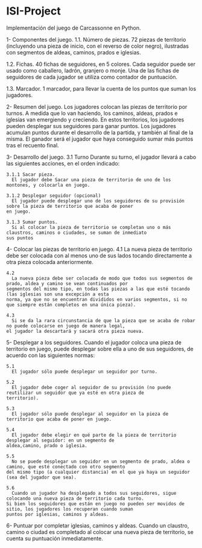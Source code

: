 # ISI-Project
Implementación del juego de Carcassonne en Python.


1- Componentes del juego.
  1.1. Número de piezas.
    72 piezas de territorio (incluyendo una pieza de inicio, con el reverso de color
  negro), ilustradas con segmentos de aldeas, caminos, prados e iglesias.

  1.2. Fichas.
    40 fichas de seguidores, en 5 colores. Cada seguidor puede ser usado como caballero, ladrón, granjero o monje.
  Una de las fichas de seguidores de cada jugador se utiliza como contador
  de puntuación.

  1.3. Marcador.
    1 marcador, para llevar la cuenta de los puntos que suman los jugadores.


 2- Resumen del juego.
      Los jugadores colocan las piezas de territorio por turnos. A medida que lo van haciendo, los caminos,
aldeas, prados e iglesias van emergiendo y creciendo. En estos territorios, los jugadores pueden desplegar sus
seguidores para ganar puntos. Los jugadores acumulan puntos durante el desarrollo de la partida, y también al
final de la misma. El ganador será el jugador que haya conseguido sumar más puntos tras el recuento final.

 3- Desarrollo del juego.
  3.1 Turno
    Durante su turno, el jugador llevará a cabo las siguientes acciones, en el orden indicado:

    3.1.1 Sacar pieza.
      El jugador debe Sacar una pieza de territorio de uno de los montones, y colocarla en juego.

    3.1.2 Desplegar seguidor (opcional)
      El jugador puede desplegar uno de los seguidores de su provisión sobre la pieza de territorio que acaba de poner
    en juego.

    3.1.3 Sumar puntos.
      Si al colocar la pieza de territorio se completan uno o más claustros, caminos o ciudades, se suman de inmediato
    sus puntos

  4- Colocar las piezas de territorio en juego.
    4.1
      La nueva pieza de territorio debe ser colocada con al menos uno de sus lados tocando directamente a otra pieza
    colocada anteriormente.

    4.2
      La nueva pieza debe ser colocada de modo que todos sus segmentos de prado, aldea y camino se vean continuados por
    segmentos del mismo tipo, en todas las piezas a las que esté tocando (las iglesias son una excepción a esta
    norma, ya que no se encuentran divididos en varios segmentos, si no que siempre están completos en una única pieza).

    4.3
      Si se da la rara circunstancia de que la pieza que se acaba de robar no puede colocarse en juego de manera legal,
    el jugador la descartará y sacará otra pieza nueva.


  5- Desplegar a los seguidores.
    Cuando el jugador coloca una pieza de territorio en juego, puede desplegar sobre ella a uno de sus seguidores, de
    acuerdo con las siguientes normas:

    5.1
      El jugador sólo puede desplegar un seguidor por turno.

    5.2
      El jugador debe coger al seguidor de su provisión (no puede reutilizar un seguidor que ya esté en otra pieza de
    territorio).

    5.3
      El jugador sólo puede desplegar al seguidor en la pieza de territorio que acaba de poner en juego.

    5.4
      El jugador debe elegir en qué parte de la pieza de territorio desplegar al seguidor: en un segmento de
    aldea,camino, prado o iglesia.

    5.5
      No se puede desplegar un seguidor en un segmento de prado, aldea o camino, que esté conectado con otro segmento
    del mismo tipo (a cualquier distancia) en el que ya haya un seguidor (sea del jugador que sea).

    5.6
      Cuando un jugador ha desplegado a todos sus seguidores, sigue colocando una nueva pieza de territorio cada turno.
    Si bien los seguidores que están en juego no pueden ser movidos de sitio, los jugadores los recuperan cuando suman
    puntos por iglesias, caminos y aldeas.


  6- Puntuar por completar iglesias, caminos y aldeas.
    Cuando un claustro, camino o ciudad es completado al colocar una nueva pieza de territorio, se cuenta su puntuación
  inmediatamente.
